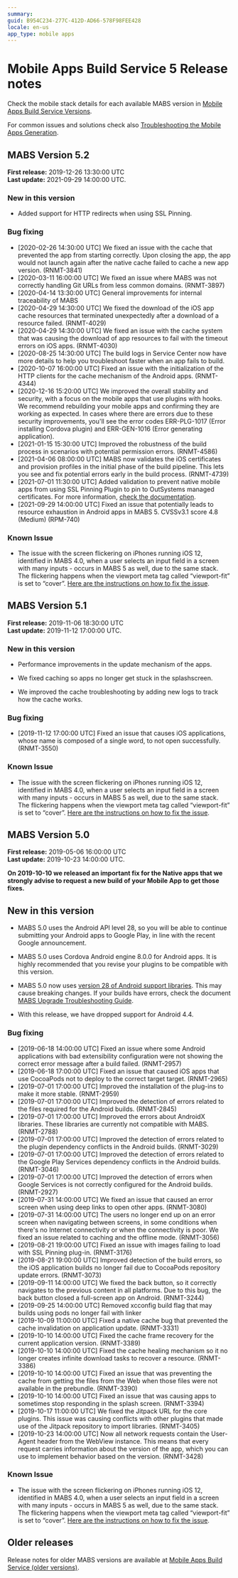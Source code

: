 ```yaml
---
summary:
guid: B954C234-277C-412D-AD66-578F98FEE428
locale: en-us
app_type: mobile apps
---
```


# Mobile Apps Build Service 5 Release notes

<div class="info">

Check the mobile stack details for each available MABS version in [Mobile Apps Build Service Versions](mabs-versions.md).
</div>

<div class="info">

For common issues and solutions check also [Troubleshooting the Mobile Apps Generation](https://success.outsystems.com/Support/Enterprise_Customers/Troubleshooting/Troubleshooting_the_Mobile_Apps_Generation).
</div>

## MABS Version 5.2

<div class="info">

**First release:** 2019-12-26 13:30:00 UTC<br/>
**Last update:** 2021-09-29 14:00:00 UTC.
</div>

### New in this version

* Added support for HTTP redirects when using SSL Pinning.

### Bug fixing

* [2020-02-26 14:30:00 UTC] We fixed an issue with the cache that prevented the app from starting correctly. Upon closing the app, the app would not launch again after the native cache failed to cache a new app version. (RNMT-3841)
* [2020-03-11 16:00:00 UTC] We fixed an issue where MABS was not correctly handling Git URLs from less common domains. (RNMT-3897)
* [2020-04-14 13:30:00 UTC] General improvements for internal traceability of MABS
* [2020-04-29 14:30:00 UTC] We fixed the download of the iOS app cache resources that terminated unexpectedly after a download of a resource failed. (RNMT-4029)
* [2020-04-29 14:30:00 UTC] We fixed an issue with the cache system that was causing the download of app resources to fail with the timeout errors on iOS apps. (RNMT-4030)
* [2020-08-25 14:30:00 UTC] The build logs in Service Center now have more details to help you troubleshoot faster when an app fails to build.
* [2020-10-07 16:00:00 UTC] Fixed an issue with the initialization of the HTTP clients for the cache mechanism of the Android apps. (RNMT-4344)
* [2020-12-16 15:20:00 UTC] We improved the overall stability and security, with a focus on the mobile apps that use plugins with hooks. We recommend rebuilding your mobile apps and confirming they are working as expected. In cases where there are errors due to these security improvements, you'll see the error codes ERR-PLG-1017  (Error installing Cordova plugin) and ERR-GEN-1016 (Error generating application).
* [2021-01-15 15:30:00 UTC] Improved the robustness of the build process in scenarios with potential permission errors. (RNMT-4586)
* [2021-04-06 08:00:00 UTC] MABS now validates the iOS certificates and provision profiles in the initial phase of the build pipeline. This lets you see and fix potential errors early in the build process. (RNMT-4739)
* [2021-07-01 11:30:00 UTC] Added validation to prevent native mobile apps from using SSL Pinning Plugin to pin to OutSystems managed certificates. For more information, [check the documentation](https://success.outsystems.com/Documentation/11/Extensibility_and_Integration/Mobile_Plugins/SSL_Pinning_Plugin#important-note-about-certificates).
* [2021-09-29 14:00:00 UTC] Fixed an issue that potentially leads to resource exhaustion in Android apps in MABS 5. CVSSv3.1 score 4.8 (Medium) (RPM-740)

### Known Issue

* The issue with the screen flickering on iPhones running iOS 12, identified in MABS 4.0, when a user selects an input field in a screen with many inputs - occurs in MABS 5 as well, due to the same stack. The flickering happens when the viewport meta tag called “viewport-fit” is set to “cover”. [Here are the instructions on how to fix the issue](../../release-notes/mabs/older-releases.md#known-issue-in-mabs-4).


## MABS Version 5.1

<div class="info">

**First release:** 2019-11-06 18:30:00 UTC<br/>
**Last update:** 2019-11-12 17:00:00 UTC.
</div>

### New in this version 

* Performance improvements in the update mechanism of the apps.

* We fixed caching so apps no longer get stuck in the splashscreen.

* We improved the cache troubleshooting by adding new logs to track how the cache works.

### Bug fixing 

* [2019-11-12 17:00:00 UTC] Fixed an issue that causes iOS applications, whose name is composed of a single word, to not open successfully. (RNMT-3550)

### Known Issue

* The issue with the screen flickering on iPhones running iOS 12, identified in MABS 4.0, when a user selects an input field in a screen with many inputs - occurs in MABS 5 as well, due to the same stack. The flickering happens when the viewport meta tag called “viewport-fit” is set to “cover”. [Here are the instructions on how to fix the issue](../../release-notes/mabs/older-releases.md#known-issue-in-mabs-4).


## MABS Version 5.0

<div class="info">

**First release:** 2019-05-06 16:00:00 UTC<br/>
**Last update:** 2019-10-23 14:00:00 UTC.
</div>
 
**On 2019-10-10 we released an important fix for the Native apps that we strongly advise to request a new build of your Mobile App to get those fixes.**

## New in this version 

* MABS 5.0 uses the Android API level 28, so you will be able to continue submitting your Android apps to Google Play, in line with the recent Google announcement.

* MABS 5.0 uses Cordova Android engine 8.0.0 for Android apps. It is highly recommended that you revise your plugins to be compatible with this version.

* MABS 5.0 now uses [version 28 of Android support libraries](https://success.outsystems.com/Documentation/11/Delivering_Mobile_Apps/Mobile_Apps_Build_Service/Android_Support_Library_Versions_for_MABS). This may cause breaking changes. If your builds have errors, check the document [MABS Upgrade Troubleshooting Guide](https://success.outsystems.com/Support/Troubleshooting/Application_development/MABS_Upgrade_Troubleshooting_Guide_-_Android). 

* With this release, we have dropped support for Android 4.4.

### Bug fixing 

* [2019-06-18 14:00:00 UTC] Fixed an issue where some Android applications with bad extensibility configuration were not showing the correct error message after a build failed. (RNMT-2957)
* [2019-06-18 17:00:00 UTC] Fixed an issue that caused iOS apps that use CocoaPods not to deploy to the correct target target. (RNMT-2965)
* [2019-07-01 17:00:00 UTC] Improved the installation of the plug-ins to make it more stable. (RNMT-2959)
* [2019-07-01 17:00:00 UTC] Improved the detection of errors related to the files required for the Android builds. (RNMT-2845)
* [2019-07-01 17:00:00 UTC] Improved the errors about AndroidX libraries. These libraries are currently not compatible with MABS. (RNMT-2788)
* [2019-07-01 17:00:00 UTC] Improved the detection of errors related to the plugin dependency conflicts in the Android builds. (RNMT-3029)
* [2019-07-01 17:00:00 UTC] Improved the detection of errors related to the Google Play Services dependency conflicts in the Android builds. (RNMT-3046)
* [2019-07-01 17:00:00 UTC] Improved the detection of errors when Google Services is not correctly configured for the Android builds. (RNMT-2927)
* [2019-07-31 14:00:00 UTC] We fixed an issue that caused an error screen when using deep links to open other apps. (RNMT-3080)
* [2019-07-31 14:00:00 UTC] The users no longer end up on an error screen when navigating between screens, in some conditions when there's no Internet connectivity or when the connectivity is poor. We fixed an issue related to caching and the offline mode. (RNMT-3056)
* [2019-08-21 19:00:00 UTC] Fixed an issue with images failing to load with SSL Pinning plug-in. (RNMT-3176)
* [2019-08-21 19:00:00 UTC] Improved detection of the build errors, so the iOS application builds no longer fail due to CocoaPods repository update errors. (RNMT-3073)
* [2019-09-11 14:00:00 UTC] We fixed the back button, so it correctly navigates to the previous content in all platforms. Due to this bug, the back button closed a full-screen app on Android. (RNMT-3244)
* [2019-09-25 14:00:00 UTC]  Removed xcconfig build flag that may builds using pods no longer fail with linker
* [2019-10-09 11:00:00 UTC] Fixed a native cache bug that prevented the cache invalidation on application update. (RNMT-3331)
* [2019-10-10 14:00:00 UTC] Fixed the cache frame recovery for the current application version. (RNMT-3389)
* [2019-10-10 14:00:00 UTC] Fixed the cache healing mechanism so it no longer creates infinite download tasks to recover a resource. (RNMT-3386)
* [2019-10-10 14:00:00 UTC] Fixed an issue that was preventing the cache from getting the files from the Web when those files were not available in the prebundle. (RNMT-3390)
* [2019-10-10 14:00:00 UTC] Fixed an issue that was causing apps to sometimes stop responding in the splash screen. (RNMT-3394)
* [2019-10-17 11:00:00 UTC] We fixed the Jitpack URL for the core plugins. This issue was causing conflicts with other plugins that made use of the Jitpack repository to import libraries. (RNMT-3405)
* [2019-10-23 14:00:00 UTC] Now all network requests contain the User-Agent header from the WebView instance. This means that every request carries information about the version of the app, which you can use to implement behavior based on the version. (RNMT-3428)

### Known Issue 

* The issue with the screen flickering on iPhones running iOS 12, identified in MABS 4.0, when a user selects an input field in a screen with many inputs - occurs in MABS 5 as well, due to the same stack. The flickering happens when the viewport meta tag called “viewport-fit” is set to “cover”. [Here are the instructions on how to fix the issue](../../release-notes/mabs/older-releases.md#known-issue-in-mabs-4).


## Older releases
Release notes for older MABS versions are available at [Mobile Apps Build Service (older versions)](older-releases.md).